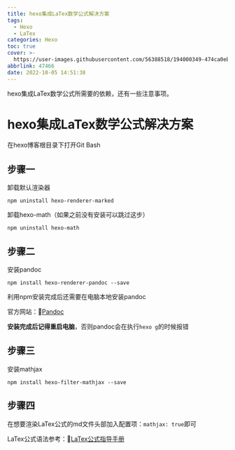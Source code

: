 ```yaml
---
title: hexo集成LaTex数学公式解决方案
tags:
  - Hexo
  - LaTex
categories: Hexo
toc: true
cover: >-
  https://user-images.githubusercontent.com/56388518/194000349-474ca0eb-f3b8-4e5b-96ce-87d785831919.png
abbrlink: 47466
date: 2022-10-05 14:51:38
---
```


hexo集成LaTex数学公式所需要的依赖，还有一些注意事项。

<!--more-->

# hexo集成LaTex数学公式解决方案

在hexo博客根目录下打开Git Bash

## 步骤一

卸载默认渲染器

```shell
npm uninstall hexo-renderer-marked
```

卸载hexo-math（如果之前没有安装可以跳过这步）

```shell
npm uninstall hexo-math
```

## 步骤二

安装pandoc

```shell
npm install hexo-renderer-pandoc --save
```

利用npm安装完成后还需要在电脑本地安装pandoc

官方网站：:link:[Pandoc](https://pandoc.org/index.html)

**安装完成后记得重启电脑**，否则pandoc会在执行`hexo g`的时候报错

## 步骤三

安装mathjax

```shell
npm install hexo-filter-mathjax --save
```

## 步骤四

在想要渲染LaTex公式的md文件头部加入配置项：`mathjax: true`即可

LaTex公式语法参考：:link:[LaTex公式指导手册](https://www.zybuluo.com/codeep/note/163962)
